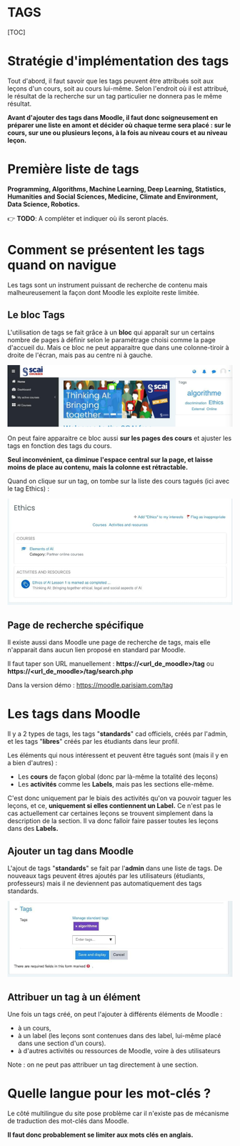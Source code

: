<h1>TAGS</h1>

[TOC]

# Stratégie d'implémentation des tags

Tout d'abord, il faut savoir que les tags peuvent être attribués soit aux leçons d'un cours, soit au cours lui-même. Selon l'endroit où il est attribué, le résultat de la recherche sur un tag particulier ne donnera pas le même résultat.

**Avant d'ajouter des tags dans Moodle, il faut donc soigneusement en préparer une liste en amont et décider où chaque terme sera placé : sur le cours, sur une ou plusieurs leçons, à la fois au niveau cours et au niveau leçon.**

# Première liste de tags

**Programming, Algorithms, Machine Learning, Deep Learning, Statistics, Humanities and Social Sciences, Medicine, Climate and Environment, Data Science, Robotics.**

👉 **TODO**: A compléter et indiquer où ils seront placés.

# Comment se présentent les tags quand on navigue

Les tags sont un instrument puissant de recherche de contenu mais malheureusement la façon dont Moodle les exploite reste limitée.

## Le bloc Tags

L'utilisation de tags se fait grâce à un **bloc** qui apparaît sur un certains nombre de pages à définir selon le paramétrage choisi comme la page d'accueil du. Mais ce bloc ne peut apparaitre que dans une colonne-tiroir à droite de l'écran, mais pas au centre ni à gauche.

<img src=".img/tags/image2.jpg" alt="image2" style="zoom:67%;" />

On peut faire apparaitre ce bloc aussi **sur les pages des cours** et ajuster les tags en fonction des tags du cours.

**Seul inconvénient, ça diminue l'espace central sur la page, et laisse moins de place au contenu, mais la colonne est rétractable.**

Quand on clique sur un tag, on tombe sur la liste des cours tagués (ici avec le tag Ethics) :

<img src=".img/tags/image1.jpg" alt="image1" />

## Page de recherche spécifique

Il existe aussi dans Moodle une page de recherche de tags, mais elle n'apparait dans aucun lien proposé en standard par Moodle. 

Il faut taper son URL manuellement : **https://<url_de_moodle>/tag**  ou **https://<url_de_moodle>/tag/search.php** 

Dans la version démo : https://moodle.parisiam.com/tag 

# Les tags dans Moodle

Il y a 2 types de tags, les tags "**standards**" cad officiels, créés par l'admin, et les tags "**libres**" créés par les étudiants dans leur profil.

Les éléments qui nous intéressent et peuvent être tagués sont (mais il y en a bien d'autres) : 

- Les **cours** de façon global (donc par là-même la totalité des leçons)
- Les **activités** comme les **Labels**, mais pas les sections elle-même.

C'est donc uniquement par le biais des activités qu'on va pouvoir taguer les leçons, et ce, **uniquement si elles contiennent un Label.** Ce n'est pas le cas actuellement car certaines leçons se trouvent simplement dans la description de la section. Il va donc falloir faire passer toutes les leçons dans des **Labels.**

## Ajouter un tag dans Moodle

L'ajout de tags "**standards**" se fait par l'**admin** dans une liste de tags. De nouveaux tags peuvent êtres ajoutés par les utilisateurs (étudiants, professeurs) mais il ne deviennent pas automatiquement des tags standards.

<img src=".img/tags/image3.jpg" alt="image3" />

## Attribuer un tag à un élément

 Une fois un tags créé, on peut l'ajouter à différents éléments de Moodle :

- à un cours,
- à un label (les leçons sont contenues dans des label, lui-même placé dans une section d'un cours).
- à d'autres activités ou ressources de Moodle, voire à des utilisateurs

Note : on ne peut pas attribuer un tag directement à une section.

# Quelle langue pour les mot-clés ?

Le côté multilingue du site pose problème car il n'existe pas de mécanisme de traduction des mot-clés dans Moodle.

**Il faut donc probablement se limiter aux mots clés en anglais.**

